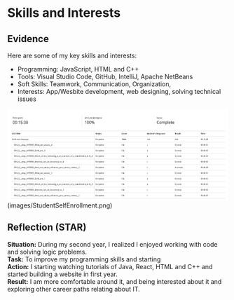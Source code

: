 # Skills and Interests

## Evidence
Here are some of my key skills and interests:

- Programming: JavaScript, HTML and C++
- Tools: Visual Studio Code, GitHub, IntelliJ, Apache NetBeans
- Soft Skills: Teamwork, Communication, Organization,
- Interests: App/Wesbite development, web designing, solving technical issues

![Skills Chart or Screenshot of Projects](images/skills-interest.png)(images/StudentSelfEnrollment.png)

## Reflection (STAR)
**Situation:** During my second year, I realized I enjoyed working with code and solving logic problems.  
**Task:** To improve my programming skills and starting  
**Action:** I starting watching tutorials of Java, React, HTML and C++ and started building a website in first year.  
**Result:** I am more comfortable around it, and being interested about it and exploring other career paths relating about IT.
